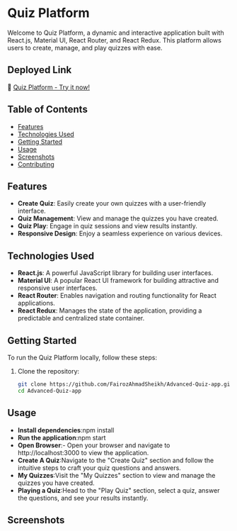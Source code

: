 # Quiz Platform

Welcome to Quiz Platform, a dynamic and interactive application built with React.js, Material UI, React Router, and React Redux. This platform allows users to create, manage, and play quizzes with ease.

## Deployed Link
🚀 [Quiz Platform - Try it now!](https://advanced-quiz-app-psi.vercel.app/)

## Table of Contents
- [Features](#features)
- [Technologies Used](#technologies-used)
- [Getting Started](#getting-started)
- [Usage](#usage)
- [Screenshots](#screenshots)
- [Contributing](#contributing)

## Features
- **Create Quiz**: Easily create your own quizzes with a user-friendly interface.
- **Quiz Management**: View and manage the quizzes you have created.
- **Quiz Play**: Engage in quiz sessions and view results instantly.
- **Responsive Design**: Enjoy a seamless experience on various devices.

## Technologies Used
- **React.js**: A powerful JavaScript library for building user interfaces.
- **Material UI**: A popular React UI framework for building attractive and responsive user interfaces.
- **React Router**: Enables navigation and routing functionality for React applications.
- **React Redux**: Manages the state of the application, providing a predictable and centralized state container.

## Getting Started
To run the Quiz Platform locally, follow these steps:

1. Clone the repository:

   ```bash
   git clone https://github.com/FairozAhmadSheikh/Advanced-Quiz-app.git
   cd Advanced-Quiz-app
## Usage
- **Install dependencies**:npm install
- **Run the application**:npm start
- **Open Browser**:- Open your browser and navigate to http://localhost:3000 to view the application.
- **Create A Quiz**:Navigate to the "Create Quiz" section and follow the intuitive steps to craft your quiz questions and answers.
- **My Quizzes**:Visit the "My Quizzes" section to view and manage the quizzes you have created.
- **Playing a Quiz**:Head to the "Play Quiz" section, select a quiz, answer the questions, and see your results instantly.
 
## Screenshots
